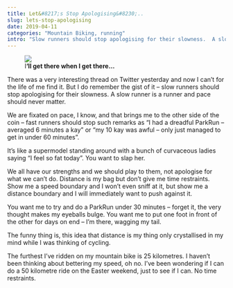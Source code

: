 ```yaml
---
title: Let&#8217;s Stop Apologising&#8230;..
slug: lets-stop-apologising
date: 2019-04-11
categories: "Mountain Biking, running"
intro: "Slow runners should stop apologising for their slowness.  A slow runner is a runner and pace should never matter."
---
```


<div class="wp-block-image"><figure class="aligncenter is-resized"><img src="https://res.cloudinary.com/dy6grlu8z/image/upload/v1558866431/desaxpuya9uofvxkhxk7.jpg"/><figcaption>I<strong>‘ll get there when I get there…</strong><br/></figcaption></figure></div>

<p>There was a very interesting thread on Twitter yesterday and now I can’t for the life of me find it. But I do remember the gist of it – slow runners should stop apologising for their slowness.  A slow runner is a runner and pace should never matter.</p>

<p>We are fixated on pace, I know, and that brings me to the other side of the coin – fast runners should stop such remarks as “I had a dreadful ParkRun – averaged 6 minutes a kay” or “my 10 kay was awful – only just managed to get in under 60 minutes”. </p>

<p>It’s like a supermodel standing around with a bunch of curvaceous ladies saying “I feel so fat today”. You want to slap her.</p>

<p>We all have our strengths and we should play to them, not apologise for what we can’t do. Distance is my bag but don’t give me time restraints. Show me a speed boundary and I won’t even sniff at it, but show me a distance boundary and I will immediately want to push against it.</p>

<p>You want me to try and do a ParkRun under 30 minutes – forget it, the very thought makes my eyeballs bulge. You want me to put one foot in front of the other for days on end – I’m there, wagging my tail. </p>

<p>The funny thing is, this idea that distance is my thing only crystallised in my mind while I was thinking of cycling.</p>

<p>The furthest I’ve ridden on my mountain bike is 25 kilometres. I haven’t been thinking about bettering my speed, oh no. I’ve been wondering if I can do a 50 kilometre ride on the Easter weekend, just to see if I can. No time restraints.</p>
